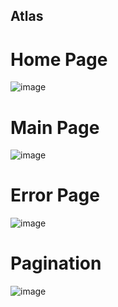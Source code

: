  ## Atlas

# Home Page

![image](https://github.com/user-attachments/assets/6504a384-0f10-462f-928d-f19a5168a1c9)

# Main Page
![image](https://github.com/user-attachments/assets/34997dc4-631d-4f72-9625-3d2bddc98c1e)

# Error Page

![image](https://github.com/user-attachments/assets/a7249f4a-2029-44a7-89a5-4939d85d06bb)

# Pagination 

![image](https://github.com/user-attachments/assets/a115cc1a-51ad-4b68-b247-1962bd83d714)



